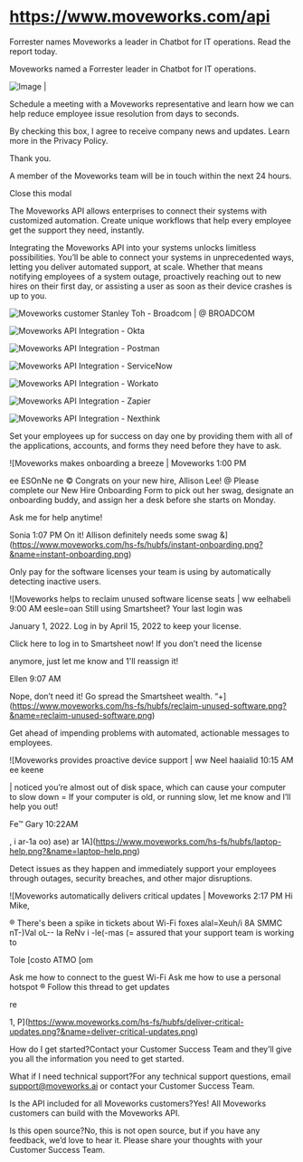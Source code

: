 # https://www.moveworks.com/api

Forrester names Moveworks a leader in Chatbot for IT operations. Read the report today.

Moveworks named a Forrester leader in Chatbot for IT operations. 

![Image | ](https://www.moveworks.com/hubfs/img/site/qr-demo.png)

Schedule a meeting with a Moveworks representative and learn how we can help reduce employee issue resolution from days to seconds.

By checking this box, I agree to receive company news and updates. Learn more in the Privacy Policy.

Thank you.

A member of the Moveworks team will be in touch within the next 24 hours.



  Close this modal
  


The Moveworks API allows enterprises to connect their systems with customized automation. Create unique workflows that help every employee get the support they need, instantly. 

Integrating the Moveworks API into your systems unlocks limitless possibilities. You’ll be able to connect your systems in unprecedented ways, letting you deliver automated support, at scale. Whether that means notifying employees of a system outage, proactively reaching out to new hires on their first day, or assisting a user as soon as their device crashes is up to you.

![Moveworks customer Stanley Toh - Broadcom | @ BROADCOM](https://www.moveworks.com/hs-fs/hubfs/img/clients/BnW-purple-BG/Headshot_StanleyToh_Broadcom_Right.png?&name=Headshot_StanleyToh_Broadcom_Right.png)

![Moveworks API Integration - Okta](https://www.moveworks.com/hubfs/img/site/logos/integrations/sized/okta.svg?noresize)

![Moveworks API Integration - Postman](https://www.moveworks.com/hubfs/img/site/logos/integrations/sized/postman.svg?noresize)

![Moveworks API Integration - ServiceNow](https://www.moveworks.com/hubfs/img/site/logos/integrations/sized/servicenow.svg?noresize)

![Moveworks API Integration - Workato](https://www.moveworks.com/hubfs/img/site/logos/integrations/sized/workato.svg?noresize)

![Moveworks API Integration - Zapier](https://www.moveworks.com/hubfs/img/site/logos/integrations/sized/zapier.svg?noresize)

![Moveworks API Integration - Nexthink](https://www.moveworks.com/hubfs/img/site/logos/integrations/sized/nexthink.svg?noresize)

Set your employees up for success on day one by providing them with all of the applications, accounts, and forms they need before they have to ask.

![Moveworks makes onboarding a breeze | Moveworks 1:00 PM

ee ESOnNe ne
© Congrats on your new hire, Allison Lee!
@ Please complete our New Hire Onboarding
Form to pick out her swag, designate an
onboarding buddy, and assign her a desk
before she starts on Monday.

Ask me for help anytime!

Sonia 1:07 PM
On it! Allison definitely needs some swag &](https://www.moveworks.com/hs-fs/hubfs/instant-onboarding.png?&name=instant-onboarding.png)

Only pay for the software licenses your team is using by automatically detecting inactive users.

![Moveworks helps to reclaim unused software license seats | ww eelhabeli 9:00 AM
eesle=oan
Still using Smartsheet? Your last login was

January 1, 2022. Log in by April 15, 2022 to
keep your license.

Click here to log in to
Smartsheet now!
If you don’t need the license

anymore, just let me know and 1'll
reassign it!

Ellen 9:07 AM

Nope, don’t need it! Go spread the
Smartsheet wealth. “+](https://www.moveworks.com/hs-fs/hubfs/reclaim-unused-software.png?&name=reclaim-unused-software.png)

Get ahead of impending problems with automated, actionable messages to employees.

![Moveworks provides proactive device support | ww Neel haaialid 10:15 AM
ee keene

| noticed you’re almost out of disk space, which
can cause your computer to slow down =
If your computer is old, or running slow, let me
know and I’ll help you out!

Fe™ Gary 10:22AM

, i ar-1a oo) ase) ar 1A](https://www.moveworks.com/hs-fs/hubfs/laptop-help.png?&name=laptop-help.png)

Detect issues as they happen and immediately support your employees through outages, security breaches, and other major disruptions.

![Moveworks automatically delivers critical updates | Moveworks 2:17 PM
Hi Mike,

® There's been a spike in tickets about Wi-Fi
foxes alal=Xeuh/i 8A SMMC nT-)Val oL-- la ReNv i -le(-mas (=
assured that your support team is working to

Tole [costo ATMO [om

Ask me how to connect to the guest Wi-Fi
Ask me how to use a personal hotspot
® Follow this thread to get updates

re

1, P](https://www.moveworks.com/hs-fs/hubfs/deliver-critical-updates.png?&name=deliver-critical-updates.png)

How do I get started?Contact your Customer Success Team and they’ll give you all the information you need to get started.

What if I need technical support?For any technical support questions, email support@moveworks.ai or contact your Customer Success Team.

Is the API included for all Moveworks customers?Yes! All Moveworks customers can build with the Moveworks API.

Is this open source?No, this is not open source, but if you have any feedback, we’d love to hear it. Please share your thoughts with your Customer Success Team.

